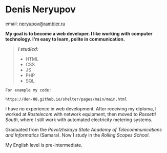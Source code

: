 # Denis Neryupov
email: [neryupov@rambler.ru](mailto:neryupov@rambler.ru)

**My goal is to become a web developer. I like working with computer technology. I'm easy to learn, polite in communication.**

> ***I studied:***
>   - HTML
>   - CSS
>   - JS
>   - PHP
>   - SQL

`For example my code:`
```
https://den-08.github.io/shelter/pages/main/main.html
```
I have no experience in web development. After receiving my diploma, I worked at *Rostelecom* with network equipment, then moved to *Rossetti South*, where I still work with automated electricity metering systems.

Graduated from the *Povolzhskaya State Academy of Telecommunications and Informatics* (Samara). Now I study in the *Rolling Scopes School*.

My English level is pre-intermediate.
